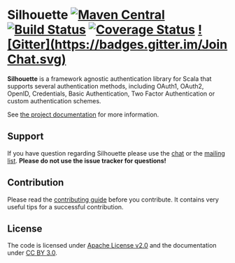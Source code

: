 Silhouette [![Maven Central](https://maven-badges.herokuapp.com/maven-central/com.mohiva/silhouette_2.11/badge.svg)](https://maven-badges.herokuapp.com/maven-central/com.mohiva/silhouette_2.11) [![Build Status](https://travis-ci.org/mohiva/silhouette.png)](https://travis-ci.org/mohiva/silhouette) [![Coverage Status](https://coveralls.io/repos/mohiva/silhouette/badge.svg?branch=master&service=github)](https://coveralls.io/github/mohiva/silhouette?branch=master) [![Gitter](https://badges.gitter.im/Join Chat.svg)](https://gitter.im/mohiva/silhouette?utm_source=badge&utm_medium=badge&utm_campaign=pr-badge&utm_content=badge)
==========

**Silhouette** is a framework agnostic authentication library for Scala that supports several authentication methods, including OAuth1, OAuth2, OpenID, Credentials, Basic Authentication, Two Factor Authentication or custom authentication schemes.

See [the project documentation] for more information.

## Support

If you have question regarding Silhouette please use the [chat] or the [mailing list]. **Please do not use the issue tracker for questions!**

## Contribution

Please read the [contributing guide] before you contribute. It contains very useful tips for a successful contribution.

## License

The code is licensed under [Apache License v2.0] and the documentation under [CC BY 3.0].

[the project documentation]: http://silhouette.mohiva.com/docs
[chat]: https://gitter.im/mohiva/silhouette
[mailing list]: https://groups.google.com/forum/#!forum/silhouette
[contributing guide]: CONTRIBUTING.md
[Apache License v2.0]: http://www.apache.org/licenses/LICENSE-2.0
[CC BY 3.0]: http://creativecommons.org/licenses/by/3.0/
